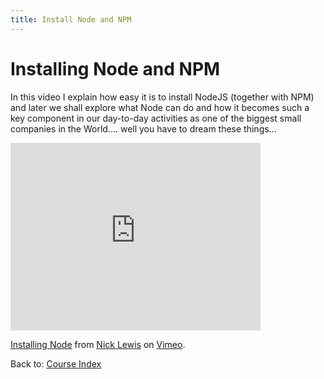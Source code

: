 ```yaml
---
title: Install Node and NPM
---
```


# Installing Node and NPM

In this video I explain how easy it is to install NodeJS (together with NPM) and later we shall explore what Node 
can do and how it becomes such a key component in our day-to-day activities as one of the biggest small companies in 
the World.... well you have to dream these things...

<iframe src="https://player.vimeo.com/video/187446781" width="400" height="300" frameborder="0" webkitallowfullscreen mozallowfullscreen allowfullscreen></iframe>
<p><a href="https://vimeo.com/187446781">Installing Node</a> from <a href="https://vimeo.com/nicklewis">Nick Lewis</a> on <a href="https://vimeo.com">Vimeo</a>.</p>

Back to: [Course Index](/courses/series/javascript)